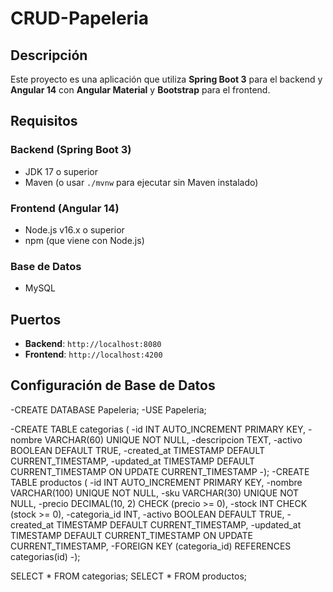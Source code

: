 # CRUD-Papeleria

## Descripción
Este proyecto es una aplicación que utiliza **Spring Boot 3** para el backend y **Angular 14** con **Angular Material** y **Bootstrap** para el frontend.

## Requisitos
  ### Backend (Spring Boot 3)
  - JDK 17 o superior
  - Maven (o usar `./mvnw` para ejecutar sin Maven instalado)
  
  ### Frontend (Angular 14)
  - Node.js v16.x o superior
  - npm (que viene con Node.js)
  
  ### Base de Datos
  - MySQL

## Puertos
  - **Backend**: `http://localhost:8080`
  - **Frontend**: `http://localhost:4200`

## Configuración de Base de Datos
  -CREATE DATABASE Papeleria;
  -USE Papeleria;
  
  -CREATE TABLE categorias (
      -id INT AUTO_INCREMENT PRIMARY KEY,
      -nombre VARCHAR(60) UNIQUE NOT NULL,
      -descripcion TEXT,
      -activo BOOLEAN DEFAULT TRUE,
      -created_at TIMESTAMP DEFAULT CURRENT_TIMESTAMP,
      -updated_at TIMESTAMP DEFAULT CURRENT_TIMESTAMP ON UPDATE CURRENT_TIMESTAMP
  -);
  -CREATE TABLE productos (
      -id INT AUTO_INCREMENT PRIMARY KEY,
      -nombre VARCHAR(100) UNIQUE NOT NULL,
      -sku VARCHAR(30) UNIQUE NOT NULL,
      -precio DECIMAL(10, 2) CHECK (precio >= 0),
      -stock INT CHECK (stock >= 0),
      -categoria_id INT,
      -activo BOOLEAN DEFAULT TRUE,
      -created_at TIMESTAMP DEFAULT CURRENT_TIMESTAMP,
      -updated_at TIMESTAMP DEFAULT CURRENT_TIMESTAMP ON UPDATE CURRENT_TIMESTAMP,
      -FOREIGN KEY (categoria_id) REFERENCES categorias(id)
  -);
  
  SELECT * FROM categorias;
  SELECT * FROM productos;
